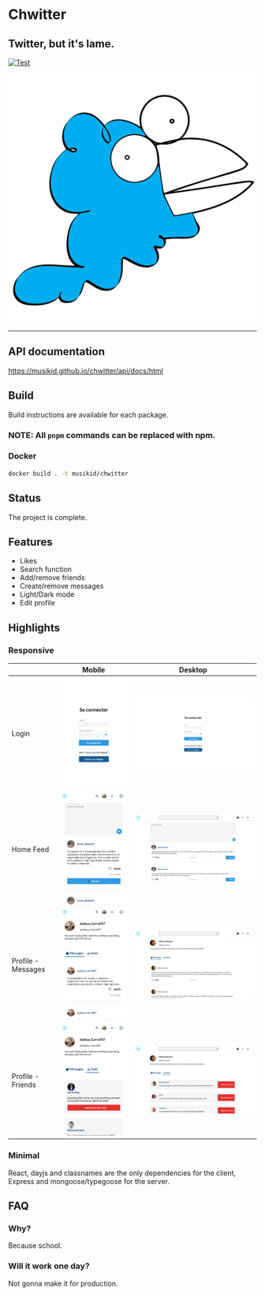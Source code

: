 # Chwitter

## Twitter, but it's lame.

[![Test](https://github.com/musikid/chwitter/actions/workflows/test.yml/badge.svg)](https://github.com/musikid/chwitter/actions/workflows/test.yml)

![Logo](./assets/logo.svg?h=96)

---

## API documentation

https://musikid.github.io/chwitter/api/docs/html

## Build

Build instructions are available for each package.

### NOTE: All `pnpm` commands can be replaced with npm.

### Docker

```sh
docker build . -t musikid/chwitter
```

## Status

The project is complete.

## Features

- Likes
- Search function
- Add/remove friends
- Create/remove messages
- Light/Dark mode
- Edit profile

## Highlights

### Responsive

|                    | Mobile                                                    | Desktop                                                    |
| ------------------ | --------------------------------------------------------- | ---------------------------------------------------------- |
| Login              | ![login](assets/screenshots/login-mobile.jpg)             | ![login](assets/screenshots/login-desktop.jpg)             |
| Home Feed          | ![home](assets/screenshots/home-mobile.jpg)               | ![home](assets/screenshots/home-desktop.jpg)               |
| Profile - Messages | ![messages](assets/screenshots/profile-msg-mobile.jpg)    | ![messages](assets/screenshots/profile-msg-desktop.jpg)    |
| Profile - Friends  | ![friends](assets/screenshots/profile-friends-mobile.jpg) | ![friends](assets/screenshots/profile-friends-desktop.jpg) |

### Minimal

React, dayjs and classnames are the only dependencies for the client,
Express and mongoose/typegoose for the server.

## FAQ

### Why?

Because school.

### Will it work one day?

Not gonna make it for production.
